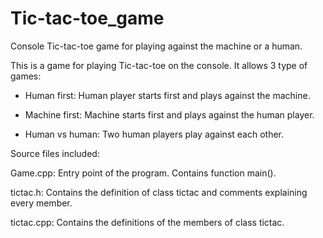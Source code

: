 # Tic-tac-toe_game

Console Tic-tac-toe game for playing against the machine or a human.

This is a game for playing Tic-tac-toe on the console. It allows 3 type of games:

- Human first: Human player starts first and plays against the machine.

- Machine first: Machine starts first and plays against the human player.

- Human vs human: Two human players play against each other.

Source files included:

  Game.cpp:   Entry point of the program. Contains function main().
  
  tictac.h:   Contains the definition of class tictac and comments explaining every member.
  
  tictac.cpp: Contains the definitions of the members of class tictac.
